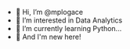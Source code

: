 - 👋 Hi, I’m @mplogace
- 👀 I’m interested in Data Analytics
- 🌱 I’m currently learning Python...
- 👀 And I'm new here!


